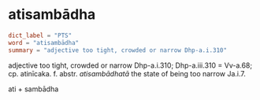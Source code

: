# atisambādha

``` toml
dict_label = "PTS"
word = "atisambādha"
summary = "adjective too tight, crowded or narrow Dhp-a.i.310"
```

adjective too tight, crowded or narrow Dhp\-a.i.310; Dhp\-a.iii.310 = Vv\-a.68; cp. atinīcaka. f. abstr. *atisambādhatā* the state of being too narrow Ja.i.7.

ati \+ sambādha

